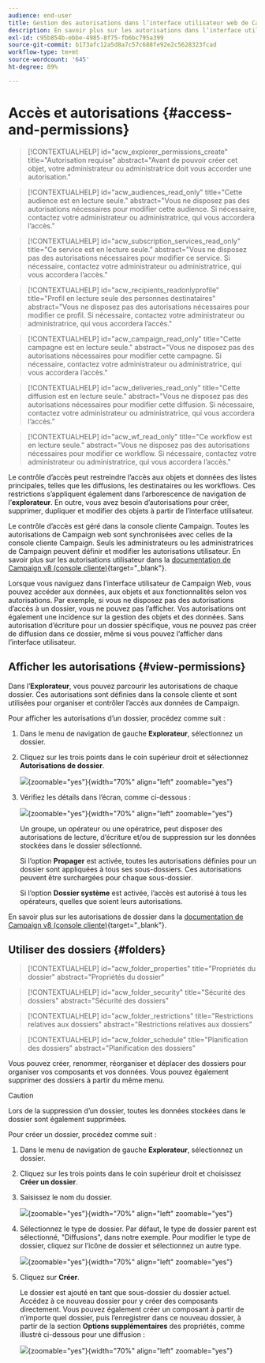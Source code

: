 ```yaml
---
audience: end-user
title: Gestion des autorisations dans l’interface utilisateur web de Campaign
description: En savoir plus sur les autorisations dans l’interface utilisateur web de Campaign
exl-id: c95b854b-ebbe-4985-8f75-fb6bc795a399
source-git-commit: b173afc12a5d8a7c57c688fe92e2c5628323fcad
workflow-type: tm+mt
source-wordcount: '645'
ht-degree: 89%

---
```


# Accès et autorisations {#access-and-permissions}

>[!CONTEXTUALHELP]
>id="acw_explorer_permissions_create"
>title="Autorisation requise"
>abstract="Avant de pouvoir créer cet objet, votre administrateur ou administratrice doit vous accorder une autorisation."

>[!CONTEXTUALHELP]
>id="acw_audiences_read_only"
>title="Cette audience est en lecture seule."
>abstract="Vous ne disposez pas des autorisations nécessaires pour modifier cette audience. Si nécessaire, contactez votre administrateur ou administratrice, qui vous accordera l’accès."

>[!CONTEXTUALHELP]
>id="acw_subscription_services_read_only"
>title="Ce service est en lecture seule."
>abstract="Vous ne disposez pas des autorisations nécessaires pour modifier ce service. Si nécessaire, contactez votre administrateur ou administratrice, qui vous accordera l’accès."

>[!CONTEXTUALHELP]
>id="acw_recipients_readonlyprofile"
>title="Profil en lecture seule des personnes destinataires"
>abstract="Vous ne disposez pas des autorisations nécessaires pour modifier ce profil. Si nécessaire, contactez votre administrateur ou administratrice, qui vous accordera l’accès."

>[!CONTEXTUALHELP]
>id="acw_campaign_read_only"
>title="Cette campagne est en lecture seule."
>abstract="Vous ne disposez pas des autorisations nécessaires pour modifier cette campagne. Si nécessaire, contactez votre administrateur ou administratrice, qui vous accordera l’accès."

>[!CONTEXTUALHELP]
>id="acw_deliveries_read_only"
>title="Cette diffusion est en lecture seule."
>abstract="Vous ne disposez pas des autorisations nécessaires pour modifier cette diffusion. Si nécessaire, contactez votre administrateur ou administratrice, qui vous accordera l’accès."


>[!CONTEXTUALHELP]
>id="acw_wf_read_only"
>title="Ce workflow est en lecture seule."
>abstract="Vous ne disposez pas des autorisations nécessaires pour modifier ce workflow. Si nécessaire, contactez votre administrateur ou administratrice, qui vous accordera l’accès."



Le contrôle d’accès peut restreindre l’accès aux objets et données des listes principales, telles que les diffusions, les destinataires ou les workflows. Ces restrictions s’appliquent également dans l’arborescence de navigation de l’**explorateur**. En outre, vous avez besoin d’autorisations pour créer, supprimer, dupliquer et modifier des objets à partir de l’interface utilisateur.

Le contrôle d’accès est géré dans la console cliente Campaign. Toutes les autorisations de Campaign web sont synchronisées avec celles de la console cliente Campaign. Seuls les administrateurs ou les administratrices de Campaign peuvent définir et modifier les autorisations utilisateur. En savoir plus sur les autorisations utilisateur dans la [documentation de Campaign v8 (console cliente)](https://experienceleague.adobe.com/docs/campaign/campaign-v8/admin/permissions/gs-permissions.html?lang=fr){target="_blank"}.

Lorsque vous naviguez dans l’interface utilisateur de Campaign Web, vous pouvez accéder aux données, aux objets et aux fonctionnalités selon vos autorisations. Par exemple, si vous ne disposez pas des autorisations d’accès à un dossier, vous ne pouvez pas l’afficher. Vos autorisations ont également une incidence sur la gestion des objets et des données. Sans autorisation d’écriture pour un dossier spécifique, vous ne pouvez pas créer de diffusion dans ce dossier, même si vous pouvez l’afficher dans l’interface utilisateur.

## Afficher les autorisations {#view-permissions}

Dans l’**Explorateur**, vous pouvez parcourir les autorisations de chaque dossier. Ces autorisations sont définies dans la console cliente et sont utilisées pour organiser et contrôler l’accès aux données de Campaign.

Pour afficher les autorisations d’un dossier, procédez comme suit :

1. Dans le menu de navigation de gauche **Explorateur**, sélectionnez un dossier.
1. Cliquez sur les trois points dans le coin supérieur droit et sélectionnez **Autorisations de dossier**.

   ![](assets/permissions-view-menu.png){zoomable="yes"}{width="70%" align="left" zoomable="yes"}

1. Vérifiez les détails dans l’écran, comme ci-dessous :

   ![](assets/permissions-view-screen.png){zoomable="yes"}{width="70%" align="left" zoomable="yes"}

   Un groupe, un opérateur ou une opératrice, peut disposer des autorisations de lecture, d’écriture et/ou de suppression sur les données stockées dans le dossier sélectionné.

   Si l’option **Propager** est activée, toutes les autorisations définies pour un dossier sont appliquées à tous ses sous-dossiers. Ces autorisations peuvent être surchargées pour chaque sous-dossier.

   Si l’option **Dossier système** est activée, l’accès est autorisé à tous les opérateurs, quelles que soient leurs autorisations.

En savoir plus sur les autorisations de dossier dans la [documentation de Campaign v8 (console cliente)](https://experienceleague.adobe.com/docs/campaign/campaign-v8/admin/permissions/folder-permissions.html?lang=fr){target="_blank"}.


## Utiliser des dossiers {#folders}

>[!CONTEXTUALHELP]
>id="acw_folder_properties"
>title="Propriétés du dossier"
>abstract="Propriétés du dossier"

>[!CONTEXTUALHELP]
>id="acw_folder_security"
>title="Sécurité des dossiers"
>abstract="Sécurité des dossiers"

>[!CONTEXTUALHELP]
>id="acw_folder_restrictions"
>title="Restrictions relatives aux dossiers"
>abstract="Restrictions relatives aux dossiers"

>[!CONTEXTUALHELP]
>id="acw_folder_schedule"
>title="Planification des dossiers"
>abstract="Planification des dossiers"

Vous pouvez créer, renommer, réorganiser et déplacer des dossiers pour organiser vos composants et vos données. Vous pouvez également supprimer des dossiers à partir du même menu.

>[!CAUTION]
>
>Lors de la suppression d’un dossier, toutes les données stockées dans le dossier sont également supprimées.

Pour créer un dossier, procédez comme suit :

1. Dans le menu de navigation de gauche **Explorateur**, sélectionnez un dossier.
1. Cliquez sur les trois points dans le coin supérieur droit et choisissez **Créer un dossier**.
1. Saisissez le nom du dossier.

   ![](assets/create-new-subfolder.png){zoomable="yes"}{width="70%" align="left" zoomable="yes"}

1. Sélectionnez le type de dossier. Par défaut, le type de dossier parent est sélectionné, &quot;Diffusions&quot;, dans notre exemple. Pour modifier le type de dossier, cliquez sur l’icône de dossier et sélectionnez un autre type.

   ![](assets/create-new-subfolder2.png){zoomable="yes"}{width="70%" align="left" zoomable="yes"}

1. Cliquez sur **Créer**.

   Le dossier est ajouté en tant que sous-dossier du dossier actuel. Accédez à ce nouveau dossier pour y créer des composants directement. Vous pouvez également créer un composant à partir de n’importe quel dossier, puis l’enregistrer dans ce nouveau dossier, à partir de la section **Options supplémentaires** des propriétés, comme illustré ci-dessous pour une diffusion :

   ![](assets/delivery-properties-folder.png){zoomable="yes"}{width="70%" align="left" zoomable="yes"}
